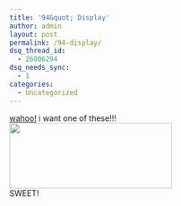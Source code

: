 ```yaml
---
title: '94&quot; Display'
author: admin
layout: post
permalink: /94-display/
dsq_thread_id:
  - 26006294
dsq_needs_sync:
  - 1
categories:
  - Uncategorized
---
```

[wahoo!][1] i want one of these!!!  
[<img src="http://backup.lotas-smartman.net/1064576192main.jpg" width="290" height="117" alt border="0" />][2]  
SWEET!

 [1]: http://www.go-l.com/monitors/grand_canyon/features/index.htm
 [2]: http://backup.lotas-smartman.net/1064576192main.jpg